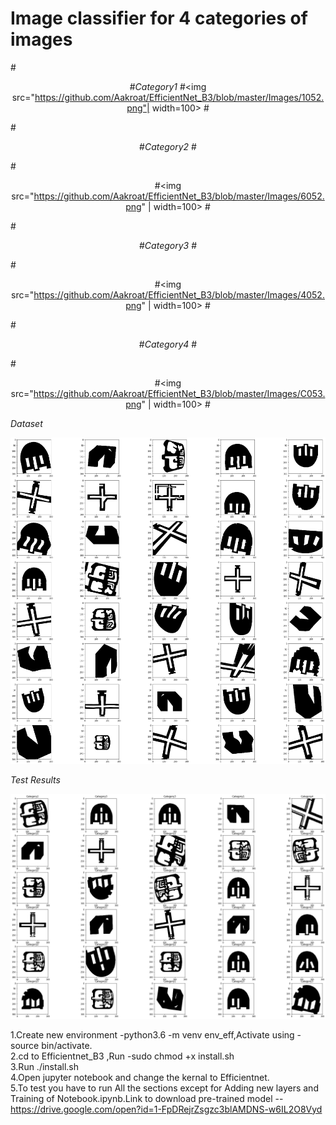 <h1>Image classifier for 4 categories of images</h1>

#<p align="center">
#<em>Category1</em>
#<img src="https://github.com/Aakroat/EfficientNet_B3/blob/master/Images/1052.png"| width=100>
#</p>
#<p align="center">
#<em>Category2</em>
#</p>
#<p align="center">
#<img src="https://github.com/Aakroat/EfficientNet_B3/blob/master/Images/6052.png" | width=100>
#</p>
#<p align="center">
#<em>Category3</em>
#</p>
#<p align="center">
#<img src="https://github.com/Aakroat/EfficientNet_B3/blob/master/Images/4052.png" | width=100>
#</p>
#<p align="center">
#<em>Category4</em>
#</p>
#<p align="center">
#<img src="https://github.com/Aakroat/EfficientNet_B3/blob/master/Images/C053.png" | width=100>
#</p>
<em>Dataset</em>
</p>
<p align="center">
<img src="https://github.com/Aakroat/EfficientNet_B3/blob/master/Images/dataset.png">
</p>
<em>Test Results</em>
</p>
<p align="center">
<img src="https://github.com/Aakroat/EfficientNet_B3/blob/master/Images/result.png">
</p>

1.Create new environment -python3.6 -m venv env_eff,Activate using -source bin/activate. <br/>
2.cd to Efficientnet_B3 ,Run -sudo chmod +x install.sh <br/>
3.Run ./install.sh <br/>
4.Open jupyter notebook and change the kernal to Efficientnet.<br/>
5.To test you have to run All the sections except for Adding new layers and Training of Notebook.ipynb.Link to download pre-trained model --https://drive.google.com/open?id=1-FpDRejrZsgzc3blAMDNS-w6IL2O8Vyd 
